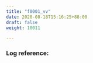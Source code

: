```yaml
---
title: "f0001_vv"
date: 2020-08-18T15:16:25+88:00
draft: false
weight: 10011

---
```


### Log reference: <no value>

```
